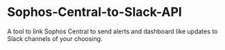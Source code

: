 # Sophos-Central-to-Slack-API
A tool to link Sophos Central to send alerts and dashboard like updates to Slack channels of your choosing.
